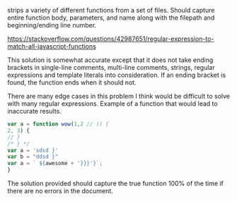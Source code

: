 strips a variety of different functions from a set of files. Should capture entire function body, parameters, and name along with the filepath and beginning/ending line number.

https://stackoverflow.com/questions/42987651/regular-expression-to-match-all-javascript-functions

This solution is somewhat accurate except that it does not take ending brackets in single-line comments, multi-line comments, strings, regular expressions and template literals into consideration. If an ending bracket is found, the function ends when it should not.

There are many edge cases in this problem I think would be difficult to solve with many regular expressions.
Example of a function that would lead to inaccurate results.

```js
var a = function wow(1,2 // )) {
2, 3) {
// }
/* } */
var a = 'sdsd }'
var b = "ddsd }"
var a = ` ${awesome + '}}}'}`;
}
```

The solution provided should capture the true function 100% of the time if there are no errors in the document.
